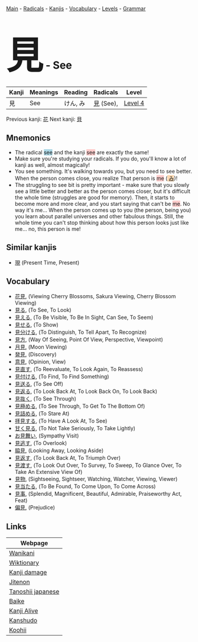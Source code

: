 <style> bigfont {font-size: 100px}</style>
[Main](../index.md) -
[Radicals](../radicals.md) -
[Kanjis](../kanjis.md) -
[Vocabulary](../vocabulary.md) -
[Levels](../levels.md) -
[Grammar](../grammar.md)
# <bigfont> 見</bigfont> - See 

| Kanji | Meanings | Reading | Radicals | Level |
| --- | --- | --- | --- | --- |
| 見 | See | けん, み | [見](../radicals/見.md) (See),  | [Level 4](../levels/wk_level4.md) |

Previous kanji: [花](花.md) Next kanji: [貝](貝.md) 

## Mnemonics
 * The radical <span style="background-color:#ADD8E6"> see</span> and the kanji <span style="background-color:#ffcccb"> see</span> are exactly the same!
* Make sure you're studying your radicals. If you do, you'll know a lot of kanji as well, almost magically!
* You see something. It's walking towards you, but you need to see better. When the person comes close, you realize That person is <span style="background-color:#ffcccb"> me</span> (<span style="background-color:#fed8b1"> [み](https://jisho.org/search/み)</span>)!
* The struggling to see bit is pretty important - make sure that you slowly see a little better and better as the person comes closer, but it's difficult the whole time (struggles are good for memory). Then, it starts to become more and more clear, and you start saying that can't be <span style="background-color:#ffcccb"> me</span>. No way it's me... When the person comes up to you (the person, being you) you learn about parallel universes and other fabulous things. Still, the whole time you can't stop thinking about how this person looks just like me... no, this person is me!


## Similar kanjis
 * [現](現.md) (Present Time, Present)


## Vocabulary
 * [花見](../vocabulary/見.md), (Viewing Cherry Blossoms, Sakura Viewing, Cherry Blossom Viewing)
* [見る](../vocabulary/見.md), (To See, To Look)
* [見える](../vocabulary/見.md), (To Be Visible, To Be In Sight, Can See, To Seem)
* [見せる](../vocabulary/見.md), (To Show)
* [見分ける](../vocabulary/見.md), (To Distinguish, To Tell Apart, To Recognize)
* [見方](../vocabulary/見.md), (Way Of Seeing, Point Of View, Perspective, Viewpoint)
* [月見](../vocabulary/見.md), (Moon Viewing)
* [発見](../vocabulary/見.md), (Discovery)
* [意見](../vocabulary/見.md), (Opinion, View)
* [見直す](../vocabulary/見.md), (To Reevaluate, To Look Again, To Reassess)
* [見付ける](../vocabulary/見.md), (To Find, To Find Something)
* [見送る](../vocabulary/見.md), (To See Off)
* [見返る](../vocabulary/見.md), (To Look Back At, To Look Back On, To Look Back)
* [見抜く](../vocabulary/見.md), (To See Through)
* [見極める](../vocabulary/見.md), (To See Through, To Get To The Bottom Of)
* [見詰める](../vocabulary/見.md), (To Stare At)
* [拝見する](../vocabulary/見.md), (To Have A Look At, To See)
* [甘く見る](../vocabulary/見.md), (To Not Take Seriously, To Take Lightly)
* [お見舞い](../vocabulary/見.md), (Sympathy Visit)
* [見逃す](../vocabulary/見.md), (To Overlook)
* [脇見](../vocabulary/見.md), (Looking Away, Looking Aside)
* [見返す](../vocabulary/見.md), (To Look Back At, To Triumph Over)
* [見渡す](../vocabulary/見.md), (To Look Out Over, To Survey, To Sweep, To Glance Over, To Take An Extensive View Of)
* [見物](../vocabulary/見.md), (Sightseeing, Sightseer, Watching, Watcher, Viewing, Viewer)
* [見当たる](../vocabulary/見.md), (To Be Found, To Come Upon, To Come Across)
* [見事](../vocabulary/見.md), (Splendid, Magnificent, Beautiful, Admirable, Praiseworthy Act, Feat)
* [偏見](../vocabulary/見.md), (Prejudice)



## Links 

| Webpage |
| --- |
| [Wanikani          ](https://www.wanikani.com/kanji/見) |
| [Wiktionary        ](https://en.wiktionary.org/wiki/見) |
| [Kanji damage      ](http://www.kanjidamage.com/kanji/search?utf8=✓&q=見) |
| [Jitenon           ](https://jitenon.com/kanji/見) |
| [Tanoshii japanese ](https://www.tanoshiijapanese.com/dictionary/kanji.cfm?k=見) |
| [Baike             ](https://baike.baidu.com/item/見) |
| [Kanji Alive       ](https://app.kanjialive.com/見) |
| [Kanshudo          ](https://www.kanshudo.com/searchmn?q=見) |
| [Koohii            ](https://kanji.koohii.com/study/kanji/見) |
